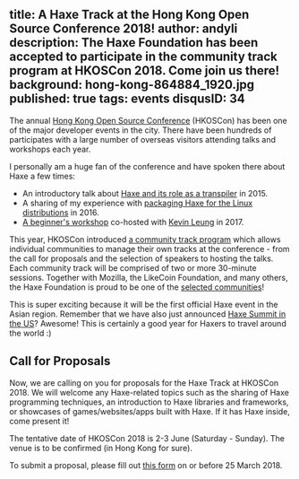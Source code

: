 title: A Haxe Track at the Hong Kong Open Source Conference 2018!
author: andyli
description: The Haxe Foundation has been accepted to participate in the community track program at HKOSCon 2018. Come join us there!
background: hong-kong-864884_1920.jpg
published: true
tags: events
disqusID: 34
---

The annual [Hong Kong Open Source Conference](https://www.facebook.com/hkoscon/) (HKOSCon) has been one of the major developer events in the city. There have been hundreds of participates with a large number of overseas visitors attending talks and workshops each year.

I personally am a huge fan of the conference and have spoken there about Haxe a few times:

 * An introductory talk about [Haxe and its role as a transpiler](https://2015.opensource.hk/agenda/topic/transcompiling-towards-the-freedom-of-programming-language-and-platform-choice/) in 2015.
 * A sharing of my experience with [packaging Haxe for the Linux distributions](https://2016.opensource.hk/topics/apt-get-install-my-software-packaging-for-linux/) in 2016.
 * [A beginner's workshop](https://hkoscon.org/2017/topics/build-a-cross-platform-game-in-haxe/) co-hosted with [Kevin Leung](https://twitter.com/kevinresol) in 2017.

This year, HKOSCon introduced [a community track program](https://hkoscon.org/2018/cfc.html) which allows individual communities to manage their own tracks at the conference - from the call for proposals and the selection of speakers to hosting the talks. Each community track will be comprised of two or more 30-minute sessions. Together with Mozilla, the LikeCoin Foundation, and many others, the Haxe Foundation is proud to be one of the [selected communities](https://www.facebook.com/hkoscon/posts/2047516342183239)!

This is super exciting because it will be the first official Haxe event in the Asian region. Remember that we have also just announced [Haxe Summit in the US](https://haxe.org/blog/seattle-haxe-summit-2018/)? Awesome! This is certainly a good year for Haxers to travel around the world :)

## Call for Proposals

Now, we are calling on you for proposals for the Haxe Track at HKOSCon 2018. We will welcome any Haxe-related topics such as the sharing of Haxe programming techniques, an introduction to Haxe libraries and frameworks, or showcases of games/websites/apps built with Haxe. If it has Haxe inside, come present it!

The tentative date of HKOSCon 2018 is 2-3 June (Saturday - Sunday). The venue is to be confirmed (in Hong Kong for sure).

To submit a proposal, please fill out [this form](https://docs.google.com/forms/d/e/1FAIpQLSdEA_221T_GZr2icxNrfgvR_PUq4uc9coDJZJeM2v5G5VnU2Q/viewform?usp=sf_link) on or before 25 March 2018.
